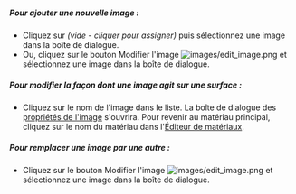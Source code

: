 ##### Pour ajouter une nouvelle image :
 * Cliquez sur *(vide - cliquer pour assigner)* puis sélectionnez une image dans la boîte de dialogue. 
 * Ou, cliquez sur le bouton Modifier l'image ![images/edit_image.png](images/edit_image.png) et sélectionnez une image dans la boîte de dialogue. 

##### Pour modifier la façon dont une image agit sur une surface :
 * Cliquez sur le nom de l'image dans le liste. La boîte de dialogue des [propriétés de l'image](material-image-properties.html) s'ouvrira.  Pour revenir au matériau principal, cliquez sur le nom du matériau dans l'[Éditeur de matériaux](material-editor.html#settings).

##### Pour remplacer une image par une autre :
  * Cliquez sur le bouton Modifier l'image ![images/edit_image.png](images/edit_image.png) et sélectionnez une image dans la boîte de dialogue.